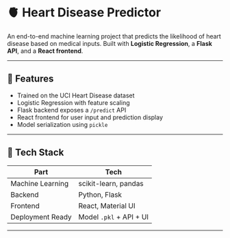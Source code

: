 # 🫀 Heart Disease Predictor

An end-to-end machine learning project that predicts the likelihood of heart disease based on medical inputs. Built with **Logistic Regression**, a **Flask API**, and a **React frontend**.

---

## 📌 Features

- Trained on the UCI Heart Disease dataset
- Logistic Regression with feature scaling
- Flask backend exposes a `/predict` API
- React frontend for user input and prediction display
- Model serialization using `pickle`

---

## 🧠 Tech Stack

| Part        | Tech            |
|-------------|-----------------|
| Machine Learning | scikit-learn, pandas |
| Backend     | Python, Flask   |
| Frontend    | React, Material UI |
| Deployment Ready | Model `.pkl` + API + UI |

---


